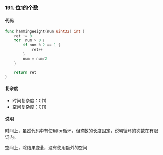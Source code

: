 ### [191. 位1的个数](https://leetcode-cn.com/problems/number-of-1-bits/)

#### 代码

```go
func hammingWeight(num uint32) int {
    ret := 0
    for  num > 0 {
        if num % 2 == 1 {
            ret++
        }
        num = num/2
    }

    return ret
}
```



#### 复杂度

- 时间复杂度：O(1)
- 空间复杂度：O(1)

#### 说明

时间上，虽然代码中有使用for循环，但整数的长度固定，说明循环的次数在有限词内。

空间上，除结果变量，没有使用额外的空间